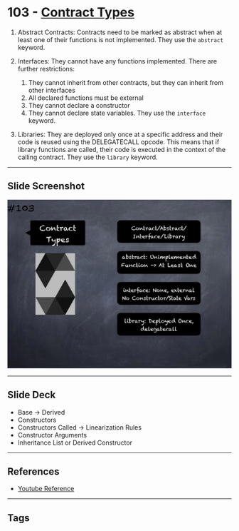 # 103 - [Contract Types](Contract%20Types.md)
1. Abstract Contracts: Contracts need to be marked as abstract when at least one of their functions is not implemented. They use the `abstract` keyword.
    
2. Interfaces: They cannot have any functions implemented. There are further restrictions: 
	1. They cannot inherit from other contracts, but they can inherit from other interfaces 
	2. All declared functions must be external 
	3. They cannot declare a constructor 
	4. They cannot declare state variables. They use the `interface` keyword.
    
3. Libraries: They are deployed only once at a specific address and their code is reused using the DELEGATECALL opcode. This means that if library functions are called, their code is executed in the context of the calling contract. They use the `library` keyword.

___
## Slide Screenshot
![103.png](../images/solidity201/103.png)
___
## Slide Deck
- Base -> Derived
- Constructors
- Constructors Called -> Linearization Rules
- Constructor Arguments
- Inheritance List or Derived Constructor
___
## References
- [Youtube Reference](https://youtu.be/3bFgsmsQXrE?t=259)
___
## Tags